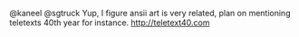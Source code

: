 @kaneel @sgtruck Yup, I figure ansii art is very related, plan on mentioning teletexts 40th year for instance. http://teletext40.com